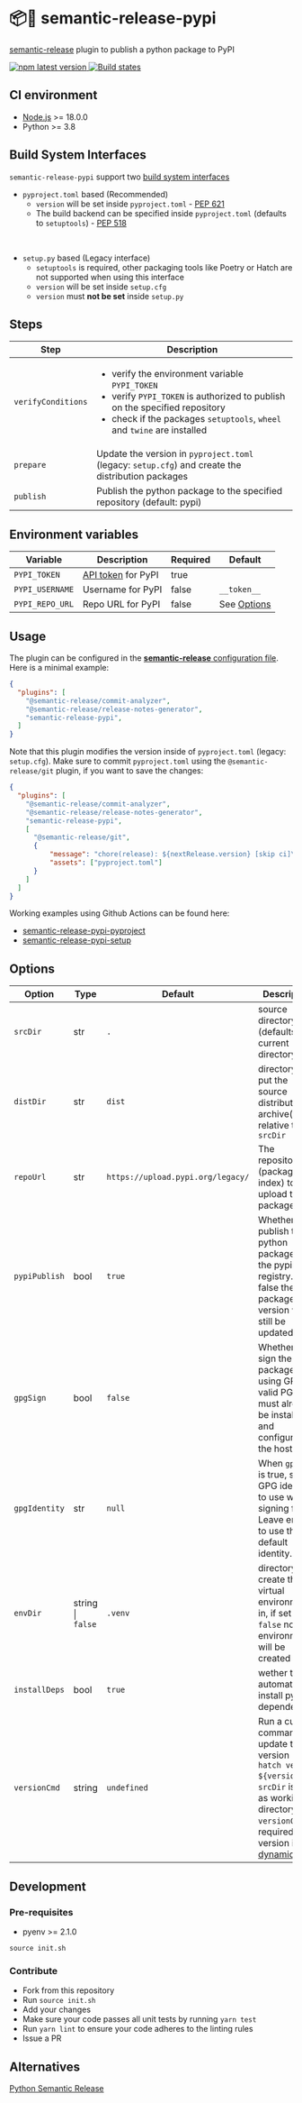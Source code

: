 # 📦🐍 semantic-release-pypi
[semantic-release](https://semantic-release.gitbook.io/semantic-release/) plugin to publish a python package to PyPI

<a href="https://www.npmjs.com/package/semantic-release-pypi">
  <img alt="npm latest version" src="https://img.shields.io/npm/v/semantic-release-pypi">
</a>
<a href="https://github.com/abichinger/semantic-release-pypi/actions?query=workflow%3ATest+branch%3Amain">
  <img alt="Build states" src="https://github.com/abichinger/semantic-release-pypi/actions/workflows/test.yml/badge.svg?branch=main">
</a>

## CI environment

- [Node.js](https://semantic-release.gitbook.io/semantic-release/support/node-version) >= 18.0.0
- Python >= 3.8

## Build System Interfaces

`semantic-release-pypi` support two [build system interfaces](https://pip.pypa.io/en/stable/reference/build-system/#)

- `pyproject.toml` based (Recommended)
  - `version` will be set inside `pyproject.toml` - [PEP 621](https://peps.python.org/pep-0621/)
  - The build backend can be specified inside `pyproject.toml` (defaults to `setuptools`) - [PEP 518](https://peps.python.org/pep-0518/)

<br />

- `setup.py` based (Legacy interface)
  - `setuptools` is required, other packaging tools like Poetry or Hatch are not supported when using this interface
  - `version` will be set inside `setup.cfg`
  - `version` must **not be set** inside `setup.py`

## Steps

| Step | Description
| ---- | -----------
| ```verifyConditions``` | <ul><li>verify the environment variable ```PYPI_TOKEN```</li><li>verify ```PYPI_TOKEN``` is authorized to publish on the specified repository</li><li>check if the packages `setuptools`, `wheel` and `twine` are installed</li></ul>
| ```prepare``` | Update the version in `pyproject.toml` (legacy: `setup.cfg`) and create the distribution packages
| ```publish``` | Publish the python package to the specified repository (default: pypi)

## Environment variables

| Variable | Description | Required | Default
| -------- | ----------- | ----------- | -----------
| ```PYPI_TOKEN``` | [API token](https://test.pypi.org/help/#apitoken) for PyPI | true | 
| ```PYPI_USERNAME``` | Username for PyPI | false | ```__token__```
| ```PYPI_REPO_URL``` | Repo URL for PyPI | false | See [Options](#options)

## Usage

The plugin can be configured in the [**semantic-release** configuration file](https://github.com/semantic-release/semantic-release/blob/master/docs/usage/configuration.md#configuration). Here is a minimal example:

```json
{
  "plugins": [
    "@semantic-release/commit-analyzer",
    "@semantic-release/release-notes-generator",
    "semantic-release-pypi",
  ]
}
```

Note that this plugin modifies the version inside of `pyproject.toml` (legacy: `setup.cfg`). 
Make sure to commit `pyproject.toml` using the `@semantic-release/git` plugin, if you want to save the changes:

```json
{
  "plugins": [
    "@semantic-release/commit-analyzer",
    "@semantic-release/release-notes-generator",
    "semantic-release-pypi",
    [
      "@semantic-release/git",
      {
          "message": "chore(release): ${nextRelease.version} [skip ci]\n\n${nextRelease.notes}",
          "assets": ["pyproject.toml"]
      }
    ]
  ]
}
```

Working examples using Github Actions can be found here:
- [semantic-release-pypi-pyproject](https://github.com/abichinger/semantic-release-pypi-pyproject)
- [semantic-release-pypi-setup](https://github.com/abichinger/semantic-release-pypi-setup)

## Options

| Option | Type | Default | Description
| ------ | ---- | ------- | -----------
| ```srcDir``` | str | ```.``` | source directory (defaults to current directory)
| ```distDir``` | str | ```dist``` | directory to put the source distribution archive(s) in, relative to ```srcDir```
| ```repoUrl``` | str | ```https://upload.pypi.org/legacy/``` | The repository (package index) to upload the package to.
| ```pypiPublish``` | bool | ```true``` | Whether to publish the python package to the pypi registry. If false the package version will still be updated.
| ```gpgSign``` | bool | ```false``` | Whether to sign the package using GPG. A valid PGP key must already be installed and configured on the host.
| ```gpgIdentity``` | str | ```null``` | When ```gpgSign``` is true, set the GPG identify to use when signing files. Leave empty to use the default identity.
| ```envDir``` | string \| ```false``` | ```.venv``` | directory to create the virtual environment in, if set to `false` no environment will be created
| ```installDeps``` | bool | ```true``` | wether to automatically install python dependencies
| ```versionCmd``` | string | ```undefined``` | Run a custom command to update the version (e.g. `hatch version ${version}`). `srcDir` is used as working directory. `versionCmd` is required if the version is set [dynamically](https://packaging.python.org/en/latest/specifications/pyproject-toml/#dynamic)

## Development

### Pre-requisites

- pyenv >= 2.1.0

```shell
source init.sh
```

### Contribute

- Fork from this repository
- Run `source init.sh`
- Add your changes
- Make sure your code passes all unit tests by running `yarn test`
- Run `yarn lint` to ensure your code adheres to the linting rules
- Issue a PR

## Alternatives

[Python Semantic Release](https://github.com/python-semantic-release/python-semantic-release)